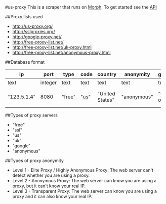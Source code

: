 #us-proxy
This is a scraper that runs on [Morph](https://morph.io/CookieMichal/us-proxy). To get started see the [API](https://morph.io/documentation/api?scraper=CookieMichal%2Fus-proxy)

##Proxy lists used
* http://us-proxy.org/
* http://sslproxies.org/
* http://google-proxy.net/
* http://free-proxy-list.net/
* http://free-proxy-list.net/uk-proxy.html
* http://free-proxy-list.net/anonymous-proxy.html

##Database format

| ip          | port    | type   | code    | country         | anonymity   | google        | https         | lastchecked                  |
|-------------|---------|--------|---------|-----------------|-------------|---------------|---------------|------------------------------|
| text        | integer | text   | text    | text            | text        | text          | text          | text                         |
| "123.5.1.4" | 8080    | "free" | "[us]"    | "United States" | "anonymous" | "yes" or "no" | "yes" or "no" | "[2016-03-29T17:34:54.814Z]"   |

##Types of proxy servers
* "free"
* "ssl"
* "us"
* "uk"
* "google"
* "anonymous"

##Types of proxy anonymity
* Level 1 - Elite Proxy / Highly Anonymous Proxy: The web server can't detect whether you are using a proxy.
* Level 2 - Anonymous Proxy: The web server can know you are using a proxy, but it can't know your real IP.
* Level 3 - Transparent Proxy: The web server can know you are using a proxy and it can also know your real IP.

[us]: https://en.wikipedia.org/wiki/ISO_3166-1_alpha-2#Decoding_table
[2016-03-29T17:34:54.814Z]:https://en.wikipedia.org/wiki/ISO_8601
